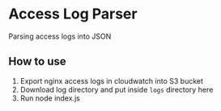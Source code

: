 # Access Log Parser

Parsing access logs into JSON

## How to use

1. Export nginx access logs in cloudwatch into S3 bucket
2. Download log directory and put inside `logs` directory here
3. Run node index.js
